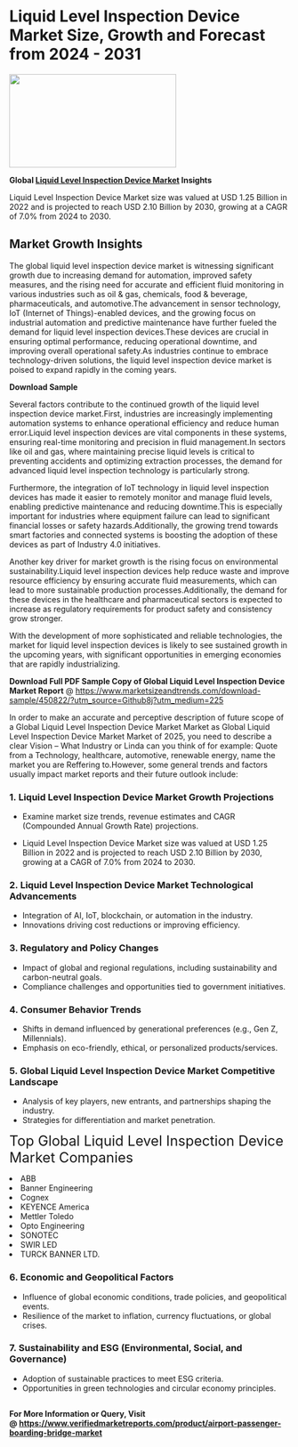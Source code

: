 <H1>Liquid Level Inspection Device Market Size, Growth and Forecast from 2024 - 2031</H1><img class="aligncenter size-medium wp-image-584254" src="https://thirdeyenews.in/wp-content/uploads/2024/09/Global-Market-Research-300x168.jpeg" alt="" width="300" height="168" /><p><strong>Global&nbsp;<a href="https://www.marketsizeandtrends.com/download-sample/450822/?utm_source=Github8j?utm_medium=225">Liquid Level Inspection Device Market</a> Insights</strong></p><p>Liquid Level Inspection Device Market size was valued at USD 1.25 Billion in 2022 and is projected to reach USD 2.10 Billion by 2030, growing at a CAGR of 7.0% from 2024 to 2030.</p><p><h2>Market Growth Insights</h2> <p>The global liquid level inspection device market is witnessing significant growth due to increasing demand for automation, improved safety measures, and the rising need for accurate and efficient fluid monitoring in various industries such as oil & gas, chemicals, food & beverage, pharmaceuticals, and automotive.The advancement in sensor technology, IoT (Internet of Things)-enabled devices, and the growing focus on industrial automation and predictive maintenance have further fueled the demand for liquid level inspection devices.These devices are crucial in ensuring optimal performance, reducing operational downtime, and improving overall operational safety.As industries continue to embrace technology-driven solutions, the liquid level inspection device market is poised to expand rapidly in the coming years.</p> <p><strong>Download Sample</strong></p> <p>Several factors contribute to the continued growth of the liquid level inspection device market.First, industries are increasingly implementing automation systems to enhance operational efficiency and reduce human error.Liquid level inspection devices are vital components in these systems, ensuring real-time monitoring and precision in fluid management.In sectors like oil and gas, where maintaining precise liquid levels is critical to preventing accidents and optimizing extraction processes, the demand for advanced liquid level inspection technology is particularly strong.</p> <p>Furthermore, the integration of IoT technology in liquid level inspection devices has made it easier to remotely monitor and manage fluid levels, enabling predictive maintenance and reducing downtime.This is especially important for industries where equipment failure can lead to significant financial losses or safety hazards.Additionally, the growing trend towards smart factories and connected systems is boosting the adoption of these devices as part of Industry 4.0 initiatives.</p> <p>Another key driver for market growth is the rising focus on environmental sustainability.Liquid level inspection devices help reduce waste and improve resource efficiency by ensuring accurate fluid measurements, which can lead to more sustainable production processes.Additionally, the demand for these devices in the healthcare and pharmaceutical sectors is expected to increase as regulatory requirements for product safety and consistency grow stronger.</p> <p>With the development of more sophisticated and reliable technologies, the market for liquid level inspection devices is likely to see sustained growth in the upcoming years, with significant opportunities in emerging economies that are rapidly industrializing.</p> <p><span class=""><strong>Download Full PDF Sample Copy of Global Liquid Level Inspection Device Market Report</strong> @ <a href="https://www.marketsizeandtrends.com/download-sample/450822/?utm_source=Github8j?utm_medium=225" target="_blank">https://www.marketsizeandtrends.com/download-sample/450822/?utm_source=Github8j?utm_medium=225</a></span></p><p>In order to make an accurate and perceptive description of future scope of a Global&nbsp;Liquid Level Inspection Device Market Market as Global&nbsp;Liquid Level Inspection Device Market Market of 2025, you need to describe a clear Vision &ndash; What Industry or Linda can you think of for example: Quote from a Technology, healthcare, automotive, renewable energy, name the market you are Reffering to.However, some general trends and factors usually impact market reports and their future outlook include:</p><h3>1.&nbsp;<strong>Liquid Level Inspection Device Market Growth Projections</strong></h3><ul><li>Examine market size trends, revenue estimates and CAGR (Compounded Annual Growth Rate) projections.</li><li><p>Liquid Level Inspection Device Market size was valued at USD 1.25 Billion in 2022 and is projected to reach USD 2.10 Billion by 2030, growing at a CAGR of 7.0% from 2024 to 2030.</p></li></ul><h3>2.&nbsp;<strong>Liquid Level Inspection Device Market Technological Advancements</strong></h3><ul><li>Integration of AI, IoT, blockchain, or automation in the industry.</li><li>Innovations driving cost reductions or improving efficiency.</li></ul><h3>3.&nbsp;<strong>Regulatory and Policy Changes</strong></h3><ul><li>Impact of global and regional regulations, including sustainability and carbon-neutral goals.</li><li>Compliance challenges and opportunities tied to government initiatives.</li></ul><h3>4.&nbsp;<strong>Consumer Behavior Trends</strong></h3><ul><li>Shifts in demand influenced by generational preferences (e.g., Gen Z, Millennials).</li><li>Emphasis on eco-friendly, ethical, or personalized products/services.</li></ul><h3>5.&nbsp;<strong>Global Liquid Level Inspection Device Market Competitive Landscape</strong></h3><ul><li>Analysis of key players, new entrants, and partnerships shaping the industry.</li><li>Strategies for differentiation and market penetration.</li></ul><p data-pm-slice="1 1 []"><span style="color: inherit; font-family: inherit; font-size: 25px;">Top Global Liquid Level Inspection Device Market Companies</span></p><div class="" data-test-id=""><p><li>ABB</li><li> Banner Engineering</li><li> Cognex</li><li> KEYENCE America</li><li> Mettler Toledo</li><li> Opto Engineering</li><li> SONOTEC</li><li> SWIR LED</li><li> TURCK BANNER LTD.</li></p></div><h3>6.&nbsp;<strong>Economic and Geopolitical Factors</strong></h3><ul><li>Influence of global economic conditions, trade policies, and geopolitical events.</li><li>Resilience of the market to inflation, currency fluctuations, or global crises.</li></ul><h3>7.&nbsp;<strong>Sustainability and ESG (Environmental, Social, and Governance)</strong></h3><ul><li>Adoption of sustainable practices to meet ESG criteria.</li><li>Opportunities in green technologies and circular economy principles.</li></ul><h2><strong style="font-size: 14px;">For More Information or Query, Visit @&nbsp;</strong><a style="background-color: #ffffff; font-size: 14px;" href="https://www.marketsizeandtrends.com/report/liquid-level-inspection-device-market/" target="_blank">https://www.verifiedmarketreports.com/product/airport-passenger-boarding-bridge-market</a></h2>